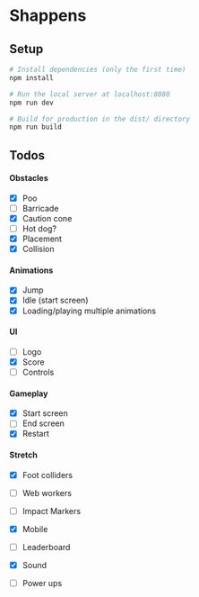 # Shappens


## Setup

``` bash
# Install dependencies (only the first time)
npm install

# Run the local server at localhost:8080
npm run dev

# Build for production in the dist/ directory
npm run build
```

## Todos

#### Obstacles

- [x] Poo
- [ ] Barricade
- [x] Caution cone
- [ ] Hot dog?
- [x] Placement
- [x] Collision

#### Animations

- [x] Jump
- [x] Idle (start screen)
- [x] Loading/playing multiple animations

#### UI

- [ ] Logo
- [x] Score
- [ ] Controls

#### Gameplay

- [x] Start screen
- [ ] End screen
- [x] Restart

#### Stretch

- [x] Foot colliders
- [ ] Web workers
- [ ] Impact Markers
- [x] Mobile
- [ ] Leaderboard
- [x] Sound
- [ ] Power ups







